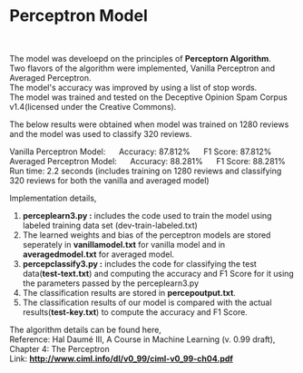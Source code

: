 <h1> Perceptron Model </h1><br>

The model was develoepd on the principles of <b>Perceptorn Algorithm</b>.<br>
Two flavors of the algorithm were implemented, Vanilla Perceptron and Averaged Perceptron.<br>
The model's accuracy was improved by using a list of stop words.<br> 
The model was trained and tested on the Deceptive Opinion Spam Corpus v1.4(licensed under the Creative Commons).<br>

The below results were obtained when model was trained on 1280 reviews and the model was used to classify 320 reviews.<br>

Vanilla Perceptron Model: &nbsp;&nbsp;&nbsp;&nbsp; Accuracy: 87.812% &nbsp;&nbsp;&nbsp;&nbsp; F1 Score: 87.812% <br>
Averaged Perceptron Model: &nbsp;&nbsp;&nbsp;&nbsp; Accuracy: 88.281% &nbsp;&nbsp;&nbsp;&nbsp; F1 Score: 88.281%<br>
Run time: 2.2 seconds (includes training on 1280 reviews and classifying 320 reviews for both the vanilla and averaged model) 

Implementation details,<br>
1. <b>perceplearn3.py :</b> includes the code used to train the model using labeled training data set (dev-train-labeled.txt)<br> 
2. The learned weights and bias of the perceptron models are stored seperately in <b>vanillamodel.txt</b> for vanilla model and in <b>averagedmodel.txt</b> for averaged model. <br>
3. <b>percepclassify3.py :</b> includes the code for classifying the test data(<b>test-text.txt</b>) and computing the accuracy and F1 Score for it using the parameters passed by the perceplearn3.py <br>
4. The classification results are stored in <b>percepoutput.txt</b>.<br>
5. The classification results of our model is compared with the actual results(<b>test-key.txt</b>) to compute the accuracy and F1 Score. <br>

The algorithm details can be found here,<br>
Reference: Hal Daumé III, A Course in Machine Learning (v. 0.99 draft), Chapter 4: The Perceptron<br>
Link: <b>http://www.ciml.info/dl/v0_99/ciml-v0_99-ch04.pdf</b>
